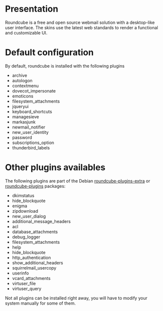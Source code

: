 # Presentation

Roundcube is a free and open source webmail solution with a
desktop-like user interface. The skins use the latest web
standards to render a functional and customizable UI.

# Default configuration

By default, roundcube is installed with the following plugins

- archive
- autologon
- contextmenu
- dovecot_impersonate
- emoticons
- filesystem_attachments
- jqueryui
- keyboard_shortcuts
- managesieve
- markasjunk
- newmail_notifier
- new_user_identity
- password
- subscriptions_option
- thunderbird_labels

# Other plugins availables

The following plugins are part of the Debian
[roundcube-plugins-extra](https://packages.debian.org/stretch/roundcube-plugins-extra)
or
[roundcube-plugins](https://packages.debian.org/stretch/roundcube-plugins)
packages:

- dkimstatus
- hide_blockquote
- enigma
- zipdownload
- new_user_dialog
- additional_message_headers
- acl
- database_attachments
- debug_logger
- filesystem_attachments
- help
- hide_blockquote
- http_authentication
- show_additional_headers
- squirrelmail_usercopy
- userinfo
- vcard_attachments
- virtuser_file
- virtuser_query

Not all plugins can be installed right away, you will have to modify
your system manually for some of them.
